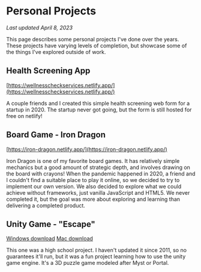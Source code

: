 # Personal Projects
_Last updated April 8, 2023_

This page describes some personal projects I've done over the years. These projects have varying levels of completion, but showcase some of the things I've explored outside of work.

## Health Screening App
[https://wellnesscheckservices.netlify.app/](https://wellnesscheckservices.netlify.app/)

A couple friends and I created this simple health screening web form for a startup in 2020. The startup never got going, but the form is still hosted for free on netlify!

## Board Game - Iron Dragon
[https://iron-dragon.netlify.app/](https://iron-dragon.netlify.app/)

Iron Dragon is one of my favorite board games. It has relatively simple mechanics but a good amount of strategic depth, and involves drawing on the board with crayons! When the pandemic happened in 2020, a friend and I couldn't find a suitable place to play it online, so we decided to try to implement our own version. We also decided to explore what we could achieve without frameworks, just vanilla JavaScript and HTML5. We never completed it, but the goal was more about exploring and learning than delivering a completed product.

## Unity Game - "Escape"
[Windows download](http://moroso.emarhavil.com/misc/WinEscape.zip)
[Mac download](http://moroso.emarhavil.com/misc/MacEscape.app.zip)

This one was a high school project. I haven't updated it since 2011, so no guarantees it'll run, but it was a fun project learning how to use the unity game engine. It's a 3D puzzle game modeled after Myst or Portal.
